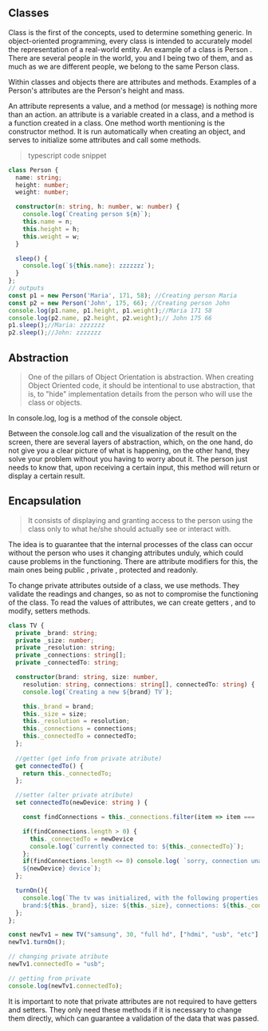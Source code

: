 ## Classes

Class is the first of the concepts, used to determine something generic. In object-oriented programming, every class is intended to accurately model the representation of a real-world entity. An example of a class is Person . There are several people in the world, you and I being two of them, and as much as we are different people, we belong to the same Person class.

Within classes and objects there are attributes and methods. Examples of a Person's attributes are the Person's height and mass.

An attribute represents a value, and a method (or message) is nothing more than an action. an attribute is a variable created in a class, and a method is a function created in a class. One method worth mentioning is the constructor method. It is run automatically when creating an object, and serves to initialize some attributes and call some methods.


>typescript code snippet

```typescript
class Person {
  name: string;
  height: number;
  weight: number;

  constructor(n: string, h: number, w: number) {
    console.log(`Creating person ${n}`);
    this.name = n;
    this.height = h;
    this.weight = w;
  }

  sleep() {
    console.log(`${this.name}: zzzzzzz`);
  }
};
// outputs
const p1 = new Person('Maria', 171, 58); //Creating person Maria
const p2 = new Person('John', 175, 66); //Creating person John
console.log(p1.name, p1.height, p1.weight);//Maria 171 58
console.log(p2.name, p2.height, p2.weight);// John 175 66
p1.sleep();//Maria: zzzzzzz
p2.sleep();//John: zzzzzzz
```

## Abstraction

>One of the pillars of Object Orientation is abstraction. When creating Object Oriented code, it should be intentional to use abstraction, that is, to "hide" implementation details from the person who will use the class or objects.

In console.log, log is a method of the console object.

Between the console.log call and the visualization of the result on the screen, there are several layers of abstraction, which, on the one hand, do not give you a clear picture of what is happening, on the other hand, they solve your problem without you having to worry about it. The person just needs to know that, upon receiving a certain input, this method will return or display a certain result.

## Encapsulation

>It consists of displaying and granting access to the person using the class only to what he/she should actually see or interact with.

The idea is to guarantee that the internal processes of the class can occur without the person who uses it changing attributes unduly, which could cause problems in the functioning.
There are attribute modifiers for this, the main ones being public , private , protected and readonly.

To change private attributes outside of a class, we use methods. They validate the readings and changes, so as not to compromise the functioning of the class. To read the values of attributes, we can create getters , and to modify, setters methods. 

```typescript
class TV {
  private _brand: string;
  private _size: number;
  private _resolution: string;
  private _connections: string[];
  private _connectedTo: string;

  constructor(brand: string, size: number, 
    resolution: string, connections: string[], connectedTo: string) {
    console.log(`Creating a new ${brand} TV`);

    this._brand = brand;
    this._size = size;
    this._resolution = resolution;
    this._connections = connections;
    this._connectedTo = connectedTo;
  };
  
  //getter (get info from private atribute)
  get connectedTo() {
    return this._connectedTo;
  };

  //setter (alter private atribute)
  set connectedTo(newDevice: string ) { 

    const findConnections = this._connections.filter(item => item ===     newDevice);

    if(findConnections.length > 0) {
      this._connectedTo = newDevice
      console.log(`currently connected to: ${this._connectedTo}`);
    };
    if(findConnections.length <= 0) console.log( `sorry, connection unavailable for: 
    ${newDevice} device`);
  };

  turnOn(){
    console.log(`The tv was initialized, with the following properties: 
    brand:${this._brand}, size: ${this._size}, connections: ${this._connections}`);
  };
};

const newTv1 = new TV("samsung", 30, "full hd", ["hdmi", "usb", "etc"], "hdmi");
newTv1.turnOn();

// changing private atribute
newTv1.connectedTo = "usb";

// getting from private
console.log(newTv1.connectedTo);
```

It is important to note that private attributes are not required to have getters and setters. They only need these methods if it is necessary to change them directly, which can guarantee a validation of the data that was passed.
